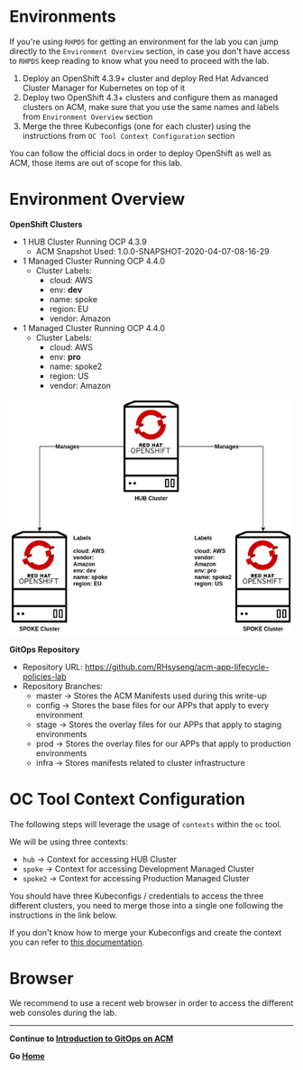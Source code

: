 # Environments

If you're using `RHPDS` for getting an environment for the lab you can jump directly to the `Environment Overview` section, in case you don't have access to `RHPDS` keep reading to know what you need to proceed with the lab.

1. Deploy an OpenShift 4.3.9+ cluster and deploy Red Hat Advanced Cluster Manager for Kubernetes on top of it
2. Deploy two OpenShift 4.3+ clusters and configure them as managed clusters on ACM, make sure that you use the same names and labels from `Environment Overview` section
3. Merge the three Kubeconfigs (one for each cluster) using the instructions from `OC Tool Context Configuration` section

You can follow the official docs in order to deploy OpenShift as well as ACM, those items are out of scope for this lab.

# Environment Overview

**OpenShift Clusters**

* 1 HUB Cluster Running OCP 4.3.9
  * ACM Snapshot Used: 1.0.0-SNAPSHOT-2020-04-07-08-16-29
* 1 Managed Cluster Running OCP 4.4.0
  * Cluster Labels: 
    * cloud: AWS
    * env: **dev**
    * name: spoke
    * region: EU
    * vendor: Amazon
* 1 Managed Cluster Running OCP 4.4.0
  * Cluster Labels: 
    * cloud: AWS
    * env: **pro**
    * name: spoke2
    * region: US
    * vendor: Amazon

![ACM Env Overview](assets/acm-env.png)

**GitOps Repository**

* Repository URL: https://github.com/RHsyseng/acm-app-lifecycle-policies-lab
* Repository Branches:
  * master -> Stores the ACM Manifests used during this write-up
  * config -> Stores the base files for our APPs that apply to every environment
  * stage  -> Stores the overlay files for our APPs that apply to staging environments
  * prod   -> Stores the overlay files for our APPs that apply to production environments
  * infra  -> Stores manifests related to cluster infrastructure

# OC Tool Context Configuration

The following steps will leverage the usage of `contexts` within the `oc` tool.

We will be using three contexts:

* `hub`    -> Context for accessing HUB Cluster 
* `spoke`  -> Context for accessing Development Managed Cluster
* `spoke2` -> Context for accessing Production Managed Cluster

You should have three Kubeconfigs / credentials to access the three different clusters, you need to merge those into a single one following the instructions in the link below.

If you don't know how to merge your Kubeconfigs and create the context you can refer to [this documentation](https://openshift.tips/oc/#merge-multiple-kubeconfigs).

# Browser

We recommend to use a recent web browser in order to access the different web consoles during the lab.

---

**Continue to [Introduction to GitOps on ACM](./01_introduction_to_gitops.md)**

**Go [Home](./README.md)**
